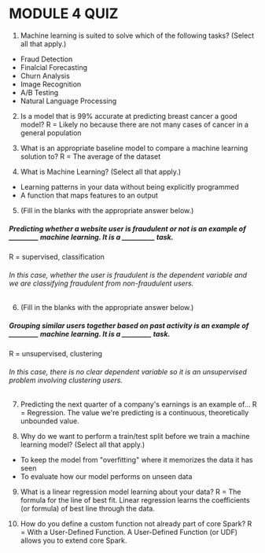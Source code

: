 # MODULE 4 QUIZ

1. Machine learning is suited to solve which of the following tasks? (Select all that apply.)
  * Fraud Detection
  * Finalcial Forecasting
  * Churn Analysis
  * Image Recognition
  * A/B Testing
  * Natural Language Processing
  
2. Is a model that is 99% accurate at predicting breast cancer a good model?
  R = Likely no because there are not many cases of cancer in a general population
  
3. What is an appropriate baseline model to compare a machine learning solution to?
  R = The average of the dataset
  
4. What is Machine Learning? (Select all that apply.)
  * Learning patterns in your data without being explicitly programmed
  * A function that maps features to an output
  
5. (Fill in the blanks with the appropriate answer below.)
##### Predicting whether a website user is fraudulent or not is an example of _________ machine learning. It is a __________ task.
  R = supervised, classification
###### In this case, whether the user is fraudulent is the dependent variable and we are classifying fraudulent from non-fraudulent users.

6. (Fill in the blanks with the appropriate answer below.)
##### Grouping similar users together based on past activity is an example of _________ machine learning. It is a _________ task.
  R = unsupervised, clustering
###### In this case, there is no clear dependent variable so it is an unsupervised problem involving clustering users.

7. Predicting the next quarter of a company's earnings is an example of...
  R = Regression. The value we're predicting is a continuous, theoretically unbounded value.
  
8. Why do we want to perform a train/test split before we train a machine learning model? (Select all that apply.)
  * To keep the model from "overfitting" where it memorizes the data it has seen
  * To evaluate how our model performs on unseen data

9. What is a linear regression model learning about your data?
  R = The formula for the line of best fit. Linear regression learns the coefficients (or formula) of best line through the data.
  
10. How do you define a custom function not already part of core Spark?
  R = With a User-Defined Function. A User-Defined Function (or UDF) allows you to extend core Spark.
